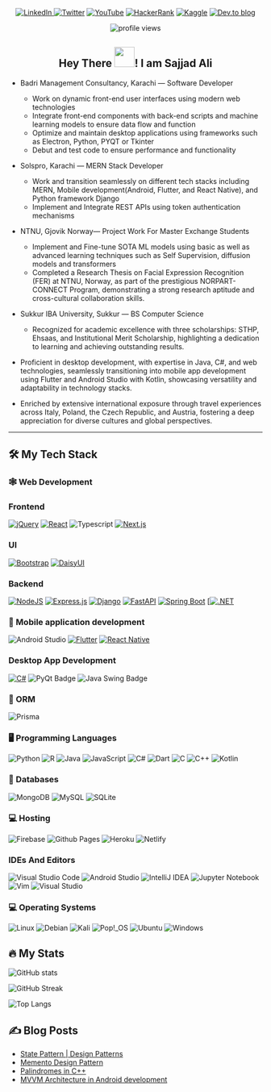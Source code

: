 <div id="badges" align="center">

[![LinkedIn](https://img.shields.io/badge/linkedin-%230077B5.svg?style=for-the-badge&logo=linkedin&logoColor=white)
](https://www.linkedin.com/in/sajjad-ali-b428b6198)
[![Twitter](https://img.shields.io/badge/Twitter-%231DA1F2.svg?style=for-the-badge&logo=Twitter&logoColor=white)](https://twitter.com/ali_imsajjad)
[![YouTube](https://img.shields.io/badge/YouTube-%23FF0000.svg?style=for-the-badge&logo=YouTube&logoColor=white)](https://www.youtube.com/channel/UCXfYIIBvk2e4H60BdKoznRA)
[![HackerRank](https://img.shields.io/badge/-Hackerrank-2EC866?style=for-the-badge&logo=HackerRank&logoColor=white)](https://www.hackerrank.com/sajjad_bscsf19)
[![Kaggle](https://img.shields.io/badge/Kaggle-035a7d?style=for-the-badge&logo=kaggle&logoColor=white)](https://www.kaggle.com/sajjadali786)
[![Dev.to blog](https://img.shields.io/badge/dev.to-0A0A0A?style=for-the-badge&logo=dev.to&logoColor=white)](https://dev.to/sajjadali54)

  <p align="center">
    <img 
      src="https://komarev.com/ghpvc/?username=SajjadAli54&style=flat-square&color=blue" 
      alt="profile views"/>
  </p>

</div>

<h2 align="center">
  Hey There
  <img 
    src="https://media.giphy.com/media/hvRJCLFzcasrR4ia7z/giphy.gif" 
    width="40px"/>! I am Sajjad Ali
</h2>

- Badri Management Consultancy, Karachi — Software Developer
  - Work on dynamic front-end user interfaces using modern web technologies
  - Integrate front-end components with back-end scripts and machine learning
models to ensure data flow and function
  - Optimize and maintain desktop applications using frameworks such as
Electron, Python, PYQT or Tkinter
  - Debut and test code to ensure performance and functionality

- Solspro, Karachi — MERN Stack Developer
  - Work and transition seamlessly on different tech stacks including MERN, Mobile development(Android, Flutter, and React Native), and Python framework Django
  - Implement and Integrate REST APIs using token authentication mechanisms

- NTNU, Gjovik Norway— Project Work For Master Exchange Students
  - Implement and Fine-tune SOTA ML models using basic as well as advanced learning techniques such as Self Supervision, diffusion models and transformers
  - Completed a Research Thesis on Facial Expression Recognition (FER) at NTNU, Norway, as part of the prestigious NORPART-CONNECT Program, demonstrating a strong research aptitude and cross-cultural collaboration skills.

- Sukkur IBA University, Sukkur — BS Computer Science
  - Recognized for academic excellence with three scholarships: STHP, Ehsaas, and Institutional Merit Scholarship, highlighting a dedication to learning and achieving outstanding results.

- Proficient in desktop development, with expertise in Java, C#, and web technologies, seamlessly transitioning into mobile app development using Flutter and Android Studio with Kotlin, showcasing versatility and adaptability in technology stacks.

- Enriched by extensive international exposure through travel experiences across Italy, Poland, the Czech Republic, and Austria, fostering a deep appreciation for diverse cultures and global perspectives.

---

## 🛠️ My Tech Stack

### 🕸️ Web Development

### Frontend

[![jQuery](https://img.shields.io/badge/jQuery-0769AD?logo=jquery&logoColor=fff)](#)
[![React](https://img.shields.io/badge/React-%2320232a.svg?logo=react&logoColor=%2361DAFB)](#)
![Typescript](https://img.shields.io/badge/typescript-%2320232a.svg?style=for-the-badge&logo=typescript&logoColor=%2361DAFB)
[![Next.js](https://img.shields.io/badge/Next.js-black?logo=next.js&logoColor=white)](#)

### UI

[![Bootstrap](https://img.shields.io/badge/Bootstrap-7952B3?logo=bootstrap&logoColor=fff)](#)
[![DaisyUI](https://img.shields.io/badge/DaisyUI-5A0EF8?logo=daisyui&logoColor=fff)](#)


### Backend

[![NodeJS](https://img.shields.io/badge/Node.js-6DA55F?logo=node.js&logoColor=white)](#)
[![Express.js](https://img.shields.io/badge/Express.js-%23404d59.svg?logo=express&logoColor=%2361DAFB)](#)
[![Django](https://img.shields.io/badge/Django-%23092E20.svg?logo=django&logoColor=white)](#)
[![FastAPI](https://img.shields.io/badge/FastAPI-009485.svg?logo=fastapi&logoColor=white)](#)
[![Spring Boot](https://img.shields.io/badge/Spring%20Boot-6DB33F?logo=springboot&logoColor=fff)](#)
[[![.NET](https://img.shields.io/badge/.NET-512BD4?logo=dotnet&logoColor=fff)](#)

### 📱 Mobile application development

![Android Studio](https://img.shields.io/badge/android-%23ED8B00.svg?style=for-the-badge&logo=android&logoColor=white)
[![Flutter](https://img.shields.io/badge/Flutter-02569B?logo=flutter&logoColor=fff)](#)
[![React Native](https://img.shields.io/badge/React_Native-%2320232a.svg?logo=react&logoColor=%2361DAFB)](#)

### Desktop App Development

[![C#](https://custom-icon-badges.demolab.com/badge/C%23-%23239120.svg?logo=cshrp&logoColor=white)](#)
![PyQt Badge](https://img.shields.io/badge/PyQt-v5%20%7C%20v6-green)
![Java Swing Badge](https://img.shields.io/badge/Java%20Swing-GUI%20Framework-blue)




### :ledger: ORM

![Prisma](https://img.shields.io/badge/Prisma-3982CE?style=for-the-badge&logo=Prisma&logoColor=white)

### 🖥️ Programming Languages

![Python](https://img.shields.io/badge/Python-3776AB?logo=python&logoColor=fff)
![R](https://img.shields.io/badge/R-%23276DC3.svg?logo=r&logoColor=white)
![Java](https://img.shields.io/badge/Java-%23ED8B00.svg?logo=openjdk&logoColor=white)
![JavaScript](https://img.shields.io/badge/JavaScript-F7DF1E?logo=javascript&logoColor=000)
![C#](https://img.shields.io/badge/c%23-%23239120.svg?style=for-the-badge&logo=csharp&logoColor=white)
![Dart](https://img.shields.io/badge/dart-%230175C2.svg?style=for-the-badge&logo=dart&logoColor=white)
![C](https://img.shields.io/badge/c-%2300599C.svg?style=for-the-badge&logo=c&logoColor=white)
![C++](https://img.shields.io/badge/c++-%2300599C.svg?style=for-the-badge&logo=c%2B%2B&logoColor=white)
![Kotlin](https://img.shields.io/badge/kotlin-%237F52FF.svg?style=for-the-badge&logo=kotlin&logoColor=white)

### 🏪 Databases

![MongoDB](https://img.shields.io/badge/MongoDB-%234ea94b.svg?style=for-the-badge&logo=mongodb&logoColor=white)
![MySQL](https://img.shields.io/badge/mysql-4479A1.svg?style=for-the-badge&logo=mysql&logoColor=white)
![SQLite](https://img.shields.io/badge/sqlite-%2307405e.svg?style=for-the-badge&logo=sqlite&logoColor=white)

### :computer: Hosting

![Firebase](https://img.shields.io/badge/firebase-%23039BE5.svg?style=for-the-badge&logo=firebase)
![Github Pages](https://img.shields.io/badge/github%20pages-121013?style=for-the-badge&logo=github&logoColor=white)
![Heroku](https://img.shields.io/badge/heroku-%23430098.svg?style=for-the-badge&logo=heroku&logoColor=white)
![Netlify](https://img.shields.io/badge/netlify-%23000000.svg?style=for-the-badge&logo=netlify&logoColor=#00C7B7)

### IDEs And Editors

![Visual Studio Code](https://img.shields.io/badge/Visual%20Studio%20Code-0078d7.svg?style=for-the-badge&logo=visual-studio-code&logoColor=white)
![Android Studio](https://img.shields.io/badge/android%20studio-346ac1?style=for-the-badge&logo=android%20studio&logoColor=white)
![IntelliJ IDEA](https://img.shields.io/badge/IntelliJIDEA-000000.svg?style=for-the-badge&logo=intellij-idea&logoColor=white)
![Jupyter Notebook](https://img.shields.io/badge/jupyter-%23FA0F00.svg?style=for-the-badge&logo=jupyter&logoColor=white)
![Vim](https://img.shields.io/badge/VIM-%2311AB00.svg?style=for-the-badge&logo=vim&logoColor=white)
![Visual Studio](https://img.shields.io/badge/Visual%20Studio-5C2D91.svg?style=for-the-badge&logo=visual-studio&logoColor=white)

### :computer: Operating Systems

![Linux](https://img.shields.io/badge/Linux-FCC624?style=for-the-badge&logo=linux&logoColor=black)
![Debian](https://img.shields.io/badge/Debian-D70A53?style=for-the-badge&logo=debian&logoColor=white)
![Kali](https://img.shields.io/badge/Kali-268BEE?style=for-the-badge&logo=kalilinux&logoColor=white)
![Pop!_OS](https://img.shields.io/badge/Pop!_OS-48B9C7?style=for-the-badge&logo=Pop!_OS&logoColor=white)
![Ubuntu](https://img.shields.io/badge/Ubuntu-E95420?style=for-the-badge&logo=ubuntu&logoColor=white)
![Windows](https://img.shields.io/badge/Windows-0078D6?style=for-the-badge&logo=windows&logoColor=white)

## 🔥 My Stats

![GitHub stats](https://github-readme-stats-sigma-five.vercel.app/api?username=SajjadAli54&show_icons=true&theme=blue-green&count_private=true)

![GitHub Streak](http://github-readme-streak-stats.herokuapp.com?user=SajjadAli54&theme=blue-green)

![Top Langs](https://github-readme-stats.vercel.app/api/top-langs/?username=SajjadAli54&theme=blue-green&langs_count=8&layout=compact)

## ✍️ Blog Posts

<!-- BLOG-POST-LIST:START -->
- [State Pattern | Design Patterns](https://dev.to/sajjadali/state-pattern-design-patterns-4h5i)
- [Memento Design Pattern](https://dev.to/sajjadali/memento-design-pattern-4b64)
- [Palindromes in C++](https://dev.to/sajjadali/palindrome-in-c-4po5)
- [MVVM Architecture in Android development](https://dev.to/sajjadali/mvvm-architecture-in-android-development-5eio)
<!-- BLOG-POST-LIST:END -->
